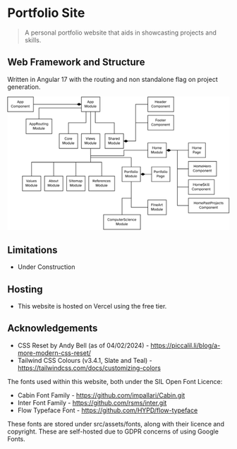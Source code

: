 # Portfolio Site

> A personal portfolio website that aids in showcasting projects and skills.

## Web Framework and Structure

Written in Angular 17 with the routing and non standalone flag on project generation.

![Module and Component Diagram](/doc/component.drawio.png)

## Limitations

* Under Construction

## Hosting

* This website is hosted on Vercel using the free tier.

## Acknowledgements

* CSS Reset by Andy Bell (as of 04/02/2024) - <https://piccalil.li/blog/a-more-modern-css-reset/>
* Tailwind CSS Colours (v3.4.1, Slate and Teal) - <https://tailwindcss.com/docs/customizing-colors>

The fonts used within this website, both under the SIL Open Font Licence:

* Cabin Font Family - <https://github.com/impallari/Cabin.git>
* Inter Font Family - <https://github.com/rsms/inter.git>
* Flow Typeface Font - <https://github.com/HYPD/flow-typeface>

These fonts are stored under src/assets/fonts, along with their licence and copyright. These are self-hosted due to GDPR concerns of using Google Fonts.
